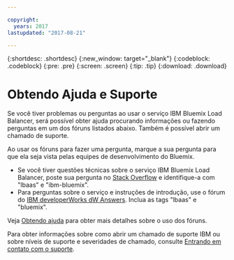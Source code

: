 ```yaml
---

copyright:
  years: 2017
lastupdated: "2017-08-21"

---
```


{:shortdesc: .shortdesc}
{:new_window: target="_blank"}
{:codeblock: .codeblock}
{:pre: .pre}
{:screen: .screen}
{:tip: .tip}
{:download: .download}

# Obtendo Ajuda e Suporte

Se você tiver problemas ou perguntas ao usar o serviço IBM Bluemix Load Balancer, será possível obter ajuda procurando informações ou fazendo perguntas em um dos fóruns listados abaixo. Também
é possível abrir um chamado de suporte.

Ao usar os fóruns para fazer uma pergunta, marque a sua pergunta para que ela seja vista pelas equipes de desenvolvimento do Bluemix.

* Se você tiver questões técnicas sobre o serviço IBM Bluemix Load Balancer, poste sua pergunta no [Stack Overflow](https://stackoverflow.com/search?q=lbaas+ibm-bluemix) e identifique-a com "lbaas" e "ibm-bluemix".
* Para perguntas sobre o serviço e instruções de introdução, use o fórum do [IBM developerWorks dW Answers](https://developer.ibm.com/answers/topics/lbaas.html?smartspace=bluemix). Inclua as tags "lbaas" e "bluemix".

Veja [Obtendo ajuda](https://console.bluemix.net/docs/support/index.html#getting-help) para obter mais detalhes sobre o uso dos fóruns.

Para obter informações sobre como abrir um chamado de suporte IBM ou sobre níveis de suporte e severidades de chamado, consulte [Entrando em contato com o suporte](https://console.bluemix.net/docs/support/index.html#contacting-support).
